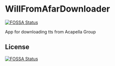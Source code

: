 # WillFromAfarDownloader
[![FOSSA Status](https://app.fossa.io/api/projects/git%2Bgithub.com%2Fweespin%2FWillFromAfarDownloader.svg?type=shield)](https://app.fossa.io/projects/git%2Bgithub.com%2Fweespin%2FWillFromAfarDownloader?ref=badge_shield)

App for downloading tts from Acapella Group


## License
[![FOSSA Status](https://app.fossa.io/api/projects/git%2Bgithub.com%2Fweespin%2FWillFromAfarDownloader.svg?type=large)](https://app.fossa.io/projects/git%2Bgithub.com%2Fweespin%2FWillFromAfarDownloader?ref=badge_large)